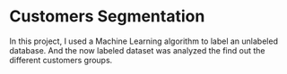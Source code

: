 # Customers Segmentation

In this project, I used a Machine Learning algorithm to label an unlabeled database. And the now labeled dataset was analyzed the find out the different customers groups.
